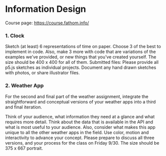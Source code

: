 # Information Design
Course page: https://course.fathom.info/

### 1. Clock

Sketch (at least) 6 representations of time on paper. Choose 3 of the best to implement in code. Also, make 3 more with code that are variations of the examples we’ve provided, or new things that you’ve created yourself. The size should be 400 x 400 for all of them. Submitted files: Please provide all p5.js sketches as individual projects. Document any hand drawn sketches with photos, or share illustrator files.

### 2. Weather App

For the second and final part of the weather assignment, integrate the straightforward and conceptual versions of your weather apps into a third and final iteration.

Think of your audience, what information they need at a glance and what requires more detail. Think about the data that is available in the API and what is most useful to your audience. Also, consider what makes this app unique to all the other weather apps in the field. Use color, motion and interactivity to advance your concept. Please prepare to discuss all three versions, and your process for the class on Friday 9/30. The size should be 375 x 667 portrait.


